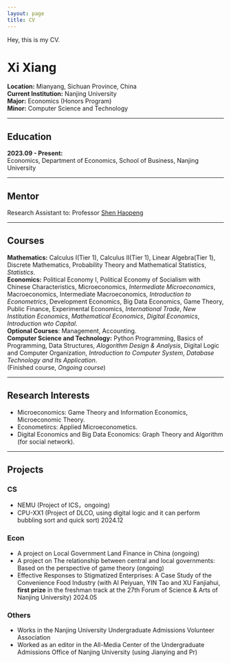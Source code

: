 ```yaml
---
layout: page
title: CV
---
```

Hey, this is my CV.

# Xi Xiang
**Location:** Mianyang, Sichuan Province, China  
**Current Institution:** Nanjing University  
**Major:** Economics (Honors Program)  
**Minor:** Computer Science and Technology    
   
---
## Education
**2023.09 - Present:**  
Economics, Department of Economics, School of Business, Nanjing University    
   
---
## Mentor

Research Assistant to: Professor [Shen Haopeng](https://nubs.nju.edu.cn/shp%C2%A0/list.htm)    
    
---
## Courses  
**Mathematics:**  Calculus Ⅰ(Tier 1), Calculus Ⅱ(Tier 1), Linear Algebra(Tier 1), Discrete Mathematics, Probability Theory and Mathematical Statistics, *Statistics*.     
**Economics:**  Political Economy Ⅰ, Political Economy of Socialism with Chinese Characteristics, Microeconomics, *Intermediate Microeconomics*, Macroeconomics, Intermediate Macroeconomics, *Introduction to Econometrics*, Development Economics, Big Data Economics, Game Theory, Public Finance, Experimental Economics, *International Trade*, *New Institution Economics*, *Mathematical Economics*, *Digital Economics*, *Introduction wto Capital*.  
**Optional Courses**: Management, Accounting.   
**Computer Science and Technology:**  Python Programming, Basics of Programming,  Data Structures, *Alogorithm Design & Analysis*, Digital Logic and Computer Organization, *Introduction to Computer System*, *Database Technology and Its Application*.      
 (Finished course, *Ongoing course*)    
     
---
## Research Interests
- Microeconomics: Game Theory and Information Economics, Microeconomic Theory.  
- Econometircs: Applied Microeconometics.  
- Digital Economics and Big Data Economics: Graph Theory and Algorithm (for social network).
    
---
##  Projects
### CS
- NEMU (Project of ICS，ongoing)   
- CPU-XX1 (Project of DLCO, using digital logic and it can perform bubbling sort and quick sort) 2024.12  
### Econ
- A project on Local Government Land Finance in China (ongoing)  
- A project on The relationship between central and local governments: Based on the perspective of game theory (ongoing)  
- Effective Responses to Stigmatized Enterprises: A Case Study of the Convenience Food Industry (with AI Peiyuan, YIN Tao and XU Fanjiahui, **first prize** in the freshman track at the 27th Forum of Science & Arts of Nanjing University) 2024.05  
### Others
- Works in the Nanjing University Undergraduate Admissions Volunteer Association
- Worked as an editor in the All-Media Center of the Undergraduate Admissions Office of Nanjing University (using Jianying and Pr)
